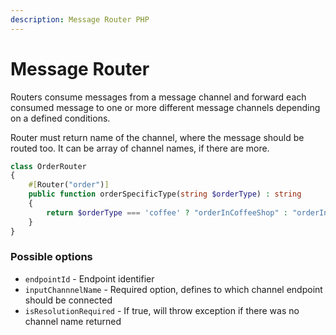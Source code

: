 ```yaml
---
description: Message Router PHP
---
```


# Message Router

Routers consume messages from a message channel and forward each consumed message to one or more different message channels depending on a defined conditions.

Router must return name of the channel, where the message should be routed too. It can be array of channel names, if there are more. 

```php
class OrderRouter
{
    #[Router("order")] 
    public function orderSpecificType(string $orderType) : string
    {
        return $orderType === 'coffee' ? "orderInCoffeeShop" : "orderInGeneralShop";
    }
}
```

### Possible options

* `endpointId` - Endpoint identifier 
* `inputChannnelName` - Required option, defines to which channel endpoint should be connected
* `isResolutionRequired` - If true, will throw exception if there was no channel name returned   

